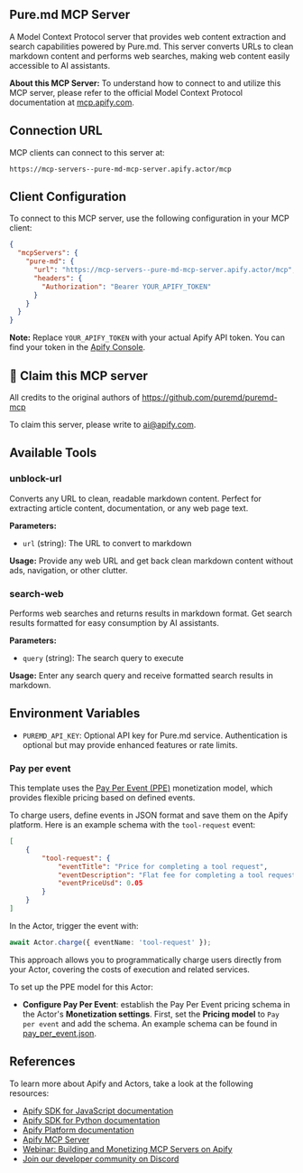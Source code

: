 ## Pure.md MCP Server

A Model Context Protocol server that provides web content extraction and search capabilities powered by Pure.md. This server converts URLs to clean markdown content and performs web searches, making web content easily accessible to AI assistants.

**About this MCP Server:** To understand how to connect to and utilize this MCP server, please refer to the official Model Context Protocol documentation at [mcp.apify.com](https://mcp.apify.com).

## Connection URL

MCP clients can connect to this server at:

```text
https://mcp-servers--pure-md-mcp-server.apify.actor/mcp
```

## Client Configuration

To connect to this MCP server, use the following configuration in your MCP client:

```json
{
  "mcpServers": {
    "pure-md": {
      "url": "https://mcp-servers--pure-md-mcp-server.apify.actor/mcp",
      "headers": {
        "Authorization": "Bearer YOUR_APIFY_TOKEN"
      }
    }
  }
}
```

**Note:** Replace `YOUR_APIFY_TOKEN` with your actual Apify API token. You can find your token in the [Apify Console](https://console.apify.com/account/integrations).

## 🚩 Claim this MCP server

All credits to the original authors of https://github.com/puremd/puremd-mcp

To claim this server, please write to [ai@apify.com](mailto:ai@apify.com).

## Available Tools

### unblock-url
Converts any URL to clean, readable markdown content. Perfect for extracting article content, documentation, or any web page text.

**Parameters:**
- `url` (string): The URL to convert to markdown

**Usage:** Provide any web URL and get back clean markdown content without ads, navigation, or other clutter.

### search-web
Performs web searches and returns results in markdown format. Get search results formatted for easy consumption by AI assistants.

**Parameters:**
- `query` (string): The search query to execute

**Usage:** Enter any search query and receive formatted search results in markdown.

## Environment Variables

- `PUREMD_API_KEY`: Optional API key for Pure.md service. Authentication is optional but may provide enhanced features or rate limits.

### Pay per event

This template uses the [Pay Per Event (PPE)](https://docs.apify.com/platform/actors/publishing/monetize#pay-per-event-pricing-model) monetization model, which provides flexible pricing based on defined events.

To charge users, define events in JSON format and save them on the Apify platform. Here is an example schema with the `tool-request` event:

```json
[
    {
        "tool-request": {
            "eventTitle": "Price for completing a tool request",
            "eventDescription": "Flat fee for completing a tool request.",
            "eventPriceUsd": 0.05
        }
    }
]
```

In the Actor, trigger the event with:

```typescript
await Actor.charge({ eventName: 'tool-request' });
```

This approach allows you to programmatically charge users directly from your Actor, covering the costs of execution and related services.

To set up the PPE model for this Actor:

- **Configure Pay Per Event**: establish the Pay Per Event pricing schema in the Actor's **Monetization settings**. First, set the **Pricing model** to `Pay per event` and add the schema. An example schema can be found in [pay_per_event.json](.actor/pay_per_event.json).

## References

To learn more about Apify and Actors, take a look at the following resources:

- [Apify SDK for JavaScript documentation](https://docs.apify.com/sdk/js)
- [Apify SDK for Python documentation](https://docs.apify.com/sdk/python)
- [Apify Platform documentation](https://docs.apify.com/platform)
- [Apify MCP Server](https://docs.apify.com/platform/integrations/mcp)
- [Webinar: Building and Monetizing MCP Servers on Apify](https://www.youtube.com/watch?v=w3AH3jIrXXo)
- [Join our developer community on Discord](https://discord.com/invite/jyEM2PRvMU)
